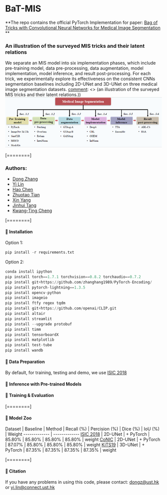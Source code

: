 # BaT-MIS

**The repo contains the official PyTorch Implementation for paper:
[Bag of Tricks with Convolutional Neural Networks for Medical Image Segmentation](https://arxiv.org/list/cs.CV/recent)
**

[comment]: <> (![fig1]&#40;figures/fig1.png&#41;)
### An illustration of the surveyed MIS tricks and their latent relations
We separate an MIS model into six implementation phases, which include pre-training model, data pre-processing, data augmentation, model implementation, model inference, and result post-processing. For each trick, we experimentally explore its effectiveness on the consistent CNNs segmentation baselines including 2D-UNet and 3D-UNet on three medical image segmentation datasets.
[comment]: <> (an illustration of the surveyed MIS tricks and their latent relations.&#41;)
![visualization](figures/fig1.png)

[========]

###  Authors:
* [Dong Zhang](https://dongzhang89.github.io/)
* [Yi Lin](https://ianyilin.github.io/)
* [Hao Chen](https://cse.hkust.edu.hk/admin/people/faculty/profile/jhc)
* [Zhuotao Tian](https://scholar.google.com/citations?user=mEjhz-IAAAAJ&hl=zh-TW)
* [Xin Yang](https://scholar.google.com/citations?user=lsz8OOYAAAAJ&hl=zh-CN)
* [Jinhui Tang](https://scholar.google.com/citations?user=ByBLlEwAAAAJ&hl=zh-CN)
* [Kwang-Ting Cheng](https://seng.hkust.edu.hk/about/people/faculty/tim-kwang-ting-cheng)

[========]

#### 🌻 Installation
Option 1: 
```python
pip install -r requirements.txt
```
Option 2: 
```python
conda install ipython
pip install torch==1.7.1 torchvision==0.8.2 torchaudio==0.7.2
pip install git+https://github.com/zhanghang1989/PyTorch-Encoding/
pip install pytorch-lightning==1.3.5
pip install opencv-python
pip install imageio
pip install ftfy regex tqdm
pip install git+https://github.com/openai/CLIP.git
pip install altair
pip install streamlit
pip install --upgrade protobuf
pip install timm
pip install tensorboardX
pip install matplotlib
pip install test-tube
pip install wandb
```
#### 🌻 Data Preparation
By default, for training, testing and demo, we use [ISIC 2018](https://challenge.isic-archive.com/landing/2018/)



#### 🌻 Inference  with Pre-trained Models

#### 🌻 Training & Evaluation

[========]

#### 🌻 Model Zoo

Dataset  | Baseline | Method | Recall (%) | Percision (%) |  Dice (%) |  IoU (%) | Weight
------------- | -------------
[ISIC 2018](https://challenge.isic-archive.com/landing/2018/)  | 2D-UNet | + PyTorch | 85.80%  | 85.80%  | 85.80% | 85.80%  | weight
[CoNIC](https://conic-challenge.grand-challenge.org/)  | 2D-UNet | + PyTorch | 87.07%  | 85.80%   | 85.80% | 85.80% | weight 
[KiTS19](https://kits19.grand-challenge.org/data/) | 3D-UNet | + PyTorch  | 87.35% | 87.35%  | 87.35% | 87.35% | weight


[========]

#### 🌻 Citation


If you have any problems in using this code, please contact: dongz@ust.hk or yi.lin@connect.ust.hk


